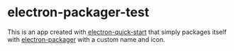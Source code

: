 # electron-packager-test

This is an app created with [electron-quick-start](https://github.com/electron/electron-quick-start)
that simply packages itself with [electron-packager](https://github.com/electron/electron-packager)
with a custom name and icon.

